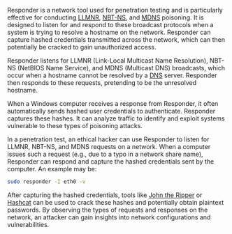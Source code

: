 Responder is a network tool used for penetration testing and is particularly effective for conducting [LLMNR](), [NBT-NS](), and [MDNS]() poisoning. It is designed to listen for and respond to these broadcast protocols when a system is trying to resolve a hostname on the network. Responder can capture hashed credentials transmitted across the network, which can then potentially be cracked to gain unauthorized access.

Responder listens for LLMNR (Link-Local Multicast Name Resolution), NBT-NS (NetBIOS Name Service), and MDNS (Multicast DNS) broadcasts, which occur when a hostname cannot be resolved by a [DNS]() server. Responder then responds to these requests, pretending to be the unresolved hostname.

When a Windows computer receives a response from Responder, it often automatically sends hashed user credentials to authenticate. Responder captures these hashes. It can analyze traffic to identify and exploit systems vulnerable to these types of poisoning attacks.

In a penetration test, an ethical hacker can use Responder to listen for LLMNR, NBT-NS, and MDNS requests on a network. When a computer issues such a request (e.g., due to a typo in a network share name), Responder can respond and capture the hashed credentials sent by the computer. An example may be:

```bash
sudo responder -I eth0 -v
```

After capturing the hashed credentials, tools like [John the Ripper]() or [Hashcat]() can be used to crack these hashes and potentially obtain plaintext passwords. By observing the types of requests and responses on the network, an attacker can gain insights into network configurations and vulnerabilities.

